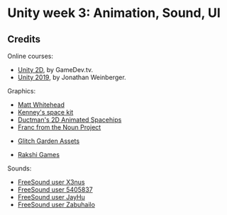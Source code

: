 # Unity week 3: Animation, Sound, UI

## Credits

Online courses:
* [Unity 2D](https://www.gamedev.tv/p/complete-unity-developer-2d/?product_id=1503853), by GameDev.tv.
* [Unity 2019](https://www.udemy.com/the-ultimate-guide-to-game-development-with-unity/), by Jonathan Weinberger.

Graphics:
* [Matt Whitehead](https://ccsearch.creativecommons.org/photos/7fd4a37b-8d1a-4d4c-80a2-4ca4a3839941)
* [Kenney's space kit](https://kenney.nl/assets/space-kit)
* [Ductman's 2D Animated Spacehips](https://assetstore.unity.com/packages/2d/characters/2d-animated-spaceships-96852)
* [Franc from the Noun Project](https://commons.wikimedia.org/w/index.php?curid=64661575)
- [Glitch Garden Assets](https://www.glitchthegame.com/public-domain-game-art/)
* [Rakshi Games](https://assetstore.unity.com/packages/3d/vegetation/trees/realistic-tree-9-rainbow-tree-54622)

Sounds:
* [FreeSound user X3nus](https://freesound.org/people/X3nus/sounds/449938/)
* [FreeSound user 5405837](https://freesound.org/people/deleted_user_5405837/sounds/399303/)
* [FreeSound user JayHu](https://freesound.org/people/JayHu/sounds/506103/)
* [FreeSound user Zabuhailo](https://freesound.org/people/Zabuhailo/sounds/168604/)